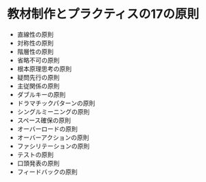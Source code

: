 # 教材制作とプラクティスの17の原則
- 直線性の原則
- 対称性の原則
- 階層性の原則
- 省略不可の原則
- 根本原理思考の原則
- 疑問先行の原則
- 主従関係の原則
- ダブルキーの原則
- ドラマチックパターンの原則
- シングルミーニングの原則
- スペース確保の原則
- オーバーロードの原則
- オーバーアクションの原則
- ファシリテーションの原則
- テストの原則
- 口頭発表の原則
- フィードバックの原則
